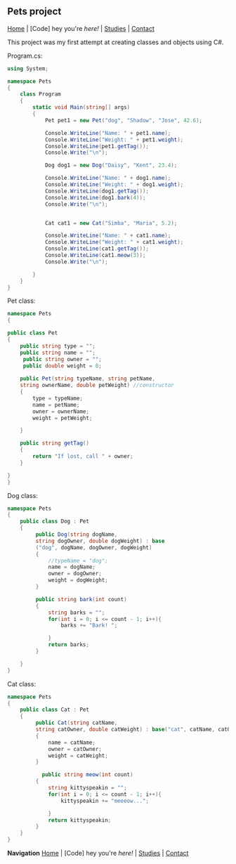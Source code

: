 ## Pets project
[Home](https://henryelle.github.io/README.html) | [Code] hey you're _here!_ | [Studies](https://henryelle.github.io/studies.html) | [Contact](https://henryelle.github.io/code.html)

This project was my first attempt at creating classes and objects using C#.

Program.cs:

```C#
using System;

namespace Pets
{
    class Program
    {
        static void Main(string[] args)
        {
            Pet pet1 = new Pet("dog", "Shadow", "Jose", 42.6);

            Console.WriteLine("Name: " + pet1.name);
            Console.WriteLine("Weight: " + pet1.weight);
            Console.WriteLine(pet1.getTag());
            Console.Write("\n");

            Dog dog1 = new Dog("Daisy", "Kent", 23.4);

            Console.WriteLine("Name: " + dog1.name);
            Console.WriteLine("Weight: " + dog1.weight);
            Console.WriteLine(dog1.getTag());       
            Console.WriteLine(dog1.bark(4));
            Console.Write("\n");


            Cat cat1 = new Cat("Simba", "Maria", 5.2);

            Console.WriteLine("Name: " + cat1.name);
            Console.WriteLine("Weight: " + cat1.weight);
            Console.WriteLine(cat1.getTag());
            Console.WriteLine(cat1.meow(3));
            Console.Write("\n");

        }
    }
}
```

Pet class:

```C#
namespace Pets
{

public class Pet
{
    public string type = "";
    public string name = "";
     public string owner = "";
     public double weight = 0;
    
    public Pet(string typeName, string petName, 
    string ownerName, double petWeight) //constructor
    {
        type = typeName;
        name = petName;
        owner = ownerName;
        weight = petWeight;

    }

    public string getTag()
    {
        return "If lost, call " + owner;
    }

}
}
```

Dog class:

```C#
namespace Pets
{
    public class Dog : Pet
    {
         public Dog(string dogName, 
         string dogOwner, double dogWeight) : base
         ("dog", dogName, dogOwner, dogWeight) 
         {
             //typeName = "dog";
             name = dogName;
             owner = dogOwner;
             weight = dogWeight;
         }

         public string bark(int count)
         {
             string barks = "";
             for(int i = 0; i <= count - 1; i++){
                 barks += "Bark! ";

             }
             return barks;
         }

    }
}
```

Cat class:

```C#
namespace Pets
{
    public class Cat : Pet
    {
         public Cat(string catName, 
         string catOwner, double catWeight) : base("cat", catName, catOwner, catWeight) 
         {
             name = catName;
             owner = catOwner;
             weight = catWeight;
         }

           public string meow(int count)
         {
             string kittyspeakin = "";
             for(int i = 0; i <= count - 1; i++){
                 kittyspeakin += "meeeow...";

             }
             return kittyspeakin;
         }
    }
}
```
**Navigation**
  [Home](README.md) | [Code] hey you're _here!_ | [Studies](studies.md) | [Contact](contact.md)
